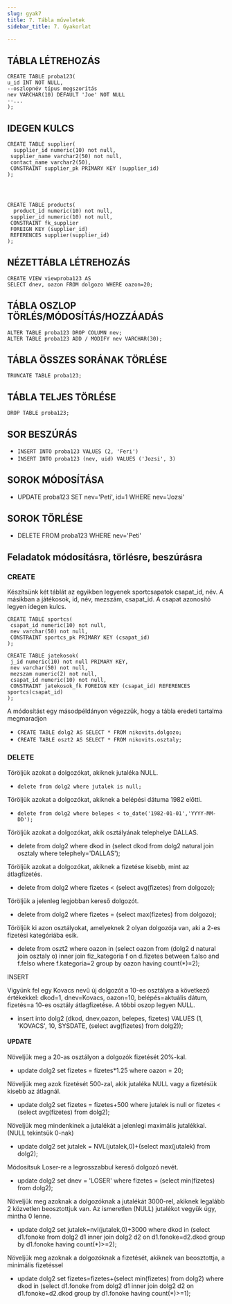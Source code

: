 ```yaml
---
slug: gyak7
title: 7. Tábla műveletek
sidebar_title: 7. Gyakorlat

---
```


## TÁBLA LÉTREHOZÁS

    CREATE TABLE proba123(  
    u_id INT NOT NULL,  
    --oszlopnév típus megszorítás  
    nev VARCHAR(10) DEFAULT 'Joe' NOT NULL  
    --...  
    );
## IDEGEN KULCS

    CREATE TABLE supplier(  
      supplier_id numeric(10) not null,  
     supplier_name varchar2(50) not null,  
     contact_name varchar2(50),  
     CONSTRAINT supplier_pk PRIMARY KEY (supplier_id)  
    );  

  
  

    CREATE TABLE products(  
      product_id numeric(10) not null,  
     supplier_id numeric(10) not null,  
     CONSTRAINT fk_supplier  
     FOREIGN KEY (supplier_id)  
     REFERENCES supplier(supplier_id)  
    );

## NÉZETTÁBLA LÉTREHOZÁS

    CREATE VIEW viewproba123 AS 
    SELECT dnev, oazon FROM dolgozo WHERE oazon=20; 

## TÁBLA OSZLOP TÖRLÉS/MÓDOSÍTÁS/HOZZÁADÁS

    ALTER TABLE proba123 DROP COLUMN nev;        
    ALTER TABLE proba123 ADD / MODIFY nev VARCHAR(30);
   

## TÁBLA ÖSSZES SORÁNAK TÖRLÉSE

    TRUNCATE TABLE proba123;  

## TÁBLA TELJES TÖRLÉSE

    DROP TABLE proba123;
    

## SOR BESZÚRÁS

-   `INSERT INTO proba123 VALUES (2, 'Feri')`
-   `INSERT INTO proba123 (nev, uid) VALUES ('Jozsi', 3)`

## SOROK MÓDOSÍTÁSA

-   UPDATE proba123 SET nev='Peti', id=1 WHERE nev='Jozsi'
    

## SOROK TÖRLÉSE

-   DELETE FROM proba123 WHERE nev='Peti'
    

## Feladatok módosításra, törlésre, beszúrásra

### CREATE

Készítsünk két táblát az egyikben legyenek sportcsapatok csapat_id, név. A másikban a játékosok, id, név, mezszám, csapat_id. A csapat azonosító legyen idegen kulcs.

    CREATE TABLE sportcs(  
     csapat_id numeric(10) not null,  
     nev varchar(50) not null,  
     CONSTRAINT sportcs_pk PRIMARY KEY (csapat_id)  
    );

    CREATE TABLE jatekosok(  
     j_id numeric(10) not null PRIMARY KEY,  
     nev varchar(50) not null,  
     mezszam numeric(2) not null,  
     csapat_id numeric(10) not null,  
     CONSTRAINT jatekosok_fk FOREIGN KEY (csapat_id) REFERENCES sportcs(csapat_id)  
    );

A módosítást egy másodpéldányon végezzük, hogy a tábla eredeti tartalma megmaradjon

-   `CREATE TABLE dolg2 AS SELECT * FROM nikovits.dolgozo;`
-   `CREATE TABLE oszt2 AS SELECT * FROM nikovits.osztaly;`

### DELETE

Töröljük azokat a dolgozókat, akiknek jutaléka NULL.

-   `delete from dolg2 where jutalek is null;`
    

Töröljük azokat a dolgozókat, akiknek a belépési dátuma 1982 előtti.

-   `delete from dolg2 where belepes < to_date('1982-01-01','YYYY-MM-DD');`
    

Töröljük azokat a dolgozókat, akik osztályának telephelye DALLAS.

-   delete from dolg2 where dkod in (select dkod from dolg2 natural join osztaly where telephely='DALLAS');
    

Töröljük azokat a dolgozókat, akiknek a fizetése kisebb, mint az átlagfizetés.

-   delete from dolg2 where fizetes < (select avg(fizetes) from dolgozo);
    

Töröljük a jelenleg legjobban kereső dolgozót.

-   delete from dolg2 where fizetes = (select max(fizetes) from dolgozo);
    

Töröljük ki azon osztályokat, amelyeknek 2 olyan dolgozója van, aki a 2-es fizetési kategóriába esik.

-   delete from oszt2 where oazon in (select oazon from (dolg2 d natural join osztaly o) inner join fiz_kategoria f on d.fizetes between f.also and f.felso where f.kategoria=2 group by oazon having count(*)=2);
    

INSERT

Vigyünk fel egy Kovacs nevű új dolgozót a 10-es osztályra a következő értékekkel: dkod=1, dnev=Kovacs, oazon=10, belépés=aktuális dátum, fizetés=a 10-es osztály átlagfizetése. A többi oszop legyen NULL.

-   insert into dolg2 (dkod, dnev,oazon, belepes, fizetes) VALUES (1, 'KOVACS', 10, SYSDATE, (select avg(fizetes) from dolg2));
    

#### UPDATE

Növeljük meg a 20-as osztályon a dolgozók fizetését 20%-kal.

-   update dolg2 set fizetes = fizetes*1.25 where oazon = 20;
    

Növeljük meg azok fizetését 500-zal, akik jutaléka NULL vagy a fizetésük kisebb az átlagnál.

-   update dolg2 set fizetes = fizetes+500 where jutalek is null or fizetes < (select avg(fizetes) from dolg2);
    

Növeljük meg mindenkinek a jutalékát a jelenlegi maximális jutalékkal. (NULL tekintsük 0-nak)

-   update dolg2 set jutalek = NVL(jutalek,0)+(select max(jutalek) from dolg2);
    

Módosítsuk Loser-re a legrosszabbul kereső dolgozó nevét.

-   update dolg2 set dnev = 'LOSER' where fizetes = (select min(fizetes) from dolg2); 
    

Növeljük meg azoknak a dolgozóknak a jutalékát 3000-rel, akiknek legalább 2 közvetlen beosztottjuk van. Az ismeretlen (NULL) jutalékot vegyük úgy, mintha 0 lenne.

-   update dolg2 set jutalek=nvl(jutalek,0)+3000 where dkod in (select d1.fonoke from dolg2 d1 inner join dolg2 d2 on d1.fonoke=d2.dkod group by d1.fonoke having count(*)>=2);
    

Növeljük meg azoknak a dolgozóknak a fizetését, akiknek van beosztottja, a minimális fizetéssel

-   update dolg2 set fizetes=fizetes+(select min(fizetes) from dolg2) where dkod in (select d1.fonoke from dolg2 d1 inner join dolg2 d2 on d1.fonoke=d2.dkod group by d1.fonoke having count(*)>=1);




<!--stackedit_data:
eyJoaXN0b3J5IjpbOTY5MTQwMTY5XX0=
-->
